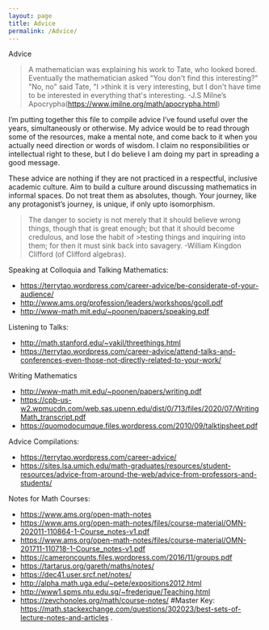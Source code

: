 ```yaml
---
layout: page
title: Advice
permalink: /Advice/
---
```


Advice

>A mathematician was explaining his work to Tate, who looked bored. Eventually the mathematician asked "You don't find this interesting?" "No, no" said Tate, "I >think it is very interesting, but I don't have time to be interested in everything that's interesting.
>-J.S Milne’s Apocrypha(https://www.jmilne.org/math/apocrypha.html)

I’m putting together this file to compile advice I’ve found useful over the years, simultaneously or otherwise. My advice would be to read through some of the resources, make a mental note, and come back to it when you actually need direction or words of wisdom. I claim no responsibilities or intellectual right to these, but I do believe I am doing my part in spreading a good message.

These advice are nothing if they are not practiced in a respectful, inclusive academic culture. Aim to build a culture around discussing mathematics in informal spaces. Do not treat them as absolutes, though. Your journey, like any protagonist’s journey, is unique, if only upto isomorphism.

>The danger to society is not merely that it should believe wrong things, though that is great enough; but that it should become credulous, and lose the habit of >testing things and inquiring into them; for then it must sink back into savagery.
>-William Kingdon Clifford (of Clifford algebras).



Speaking at Colloquia and Talking Mathematics:

- https://terrytao.wordpress.com/career-advice/be-considerate-of-your-audience/
- http://www.ams.org/profession/leaders/workshops/gcoll.pdf
- http://www-math.mit.edu/~poonen/papers/speaking.pdf

Listening to Talks:
- http://math.stanford.edu/~vakil/threethings.html
- https://terrytao.wordpress.com/career-advice/attend-talks-and-conferences-even-those-not-directly-related-to-your-work/

Writing Mathematics
- http://www-math.mit.edu/~poonen/papers/writing.pdf
- https://cpb-us-w2.wpmucdn.com/web.sas.upenn.edu/dist/0/713/files/2020/07/WritingMath_transcript.pdf
- https://quomodocumque.files.wordpress.com/2010/09/talktipsheet.pdf


Advice Compilations:
- https://terrytao.wordpress.com/career-advice/
- https://sites.lsa.umich.edu/math-graduates/resources/student-resources/advice-from-around-the-web/advice-from-professors-and-students/

Notes for Math Courses:
- https://www.ams.org/open-math-notes
- https://www.ams.org/open-math-notes/files/course-material/OMN-202011-110864-1-Course_notes-v1.pdf
- https://www.ams.org/open-math-notes/files/course-material/OMN-201711-110718-1-Course_notes-v1.pdf
- https://cameroncounts.files.wordpress.com/2016/11/groups.pdf
- https://tartarus.org/gareth/maths/notes/
- https://dec41.user.srcf.net/notes/
- http://alpha.math.uga.edu/~pete/expositions2012.html
- http://www1.spms.ntu.edu.sg/~frederique/Teaching.html
- https://zevchonoles.org/math/course-notes/
#Master Key: https://math.stackexchange.com/questions/302023/best-sets-of-lecture-notes-and-articles
.
